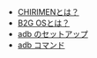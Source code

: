- [CHIRIMENとは？](ja/what_is_chirimen.md)
- [B2G OSとは？](ja/what_is_b2gos.md)
- [adb のセットアップ](ja/setup-adb.md)
- [adb コマンド](ja/adb-command.md)
